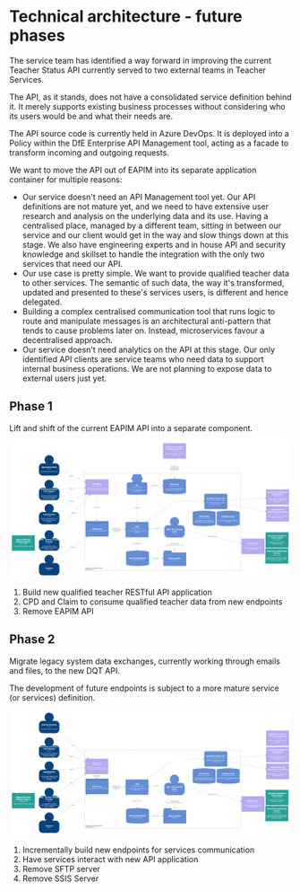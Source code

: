 # Technical architecture - future phases

The service team has identified a way forward in improving the current Teacher Status API currently served to two external teams in Teacher Services.

The API, as it stands, does not have a consolidated service definition behind it. It merely supports existing business processes without considering who its users would be and what their needs are.

The API source code is currently held in Azure DevOps. It is deployed into a Policy within the DfE Enterprise API Management tool, acting as a facade to transform incoming and outgoing requests.

We want to move the API out of EAPIM into its separate application container for multiple reasons:

* Our service doesn't need an API Management tool yet. Our API definitions are not mature yet, and we need to have extensive user research and analysis on the underlying data and its use. Having a centralised place, managed by a different team, sitting in between our service and our client would get in the way and slow things down at this stage. We also have engineering experts and in house API and security knowledge and skillset to handle the integration with the only two services that need our API.
* Our use case is pretty simple. We want to provide qualified teacher data to other services. The semantic of such data, the way it's transformed, updated and presented to these's services users, is different and hence delegated.
* Building a complex centralised communication tool that runs logic to route and manipulate messages is an architectural anti-pattern that tends to cause problems later on. Instead, microservices favour a decentralised approach.
* Our service doesn't need analytics on the API at this stage. Our only identified API clients are service teams who need data to support internal business operations. We are not planning to expose data to external users just yet.

## Phase 1
Lift and shift of the current EAPIM API into a separate component.

![](images/c4/c4-dqt-future-phases-1.png)

1. Build new qualified teacher RESTful API application
1. CPD and Claim to consume qualified teacher data from new endpoints
1. Remove EAPIM API

## Phase 2
Migrate legacy system data exchanges, currently working through emails and files, to the new DQT API.

The development of future endpoints is subject to a more mature service (or services) definition.

![](images/c4/c4-dqt-future-phases-2.png)

1. Incrementally build new endpoints for services communication
1. Have services interact with new API application
1. Remove SFTP server
1. Remove SSIS Server
